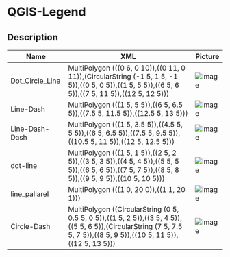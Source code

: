﻿# QGIS-Legend

## Description



| Name               |XML                          |Picture                         |
|----------------|-------------------------------|-----------------------------|
|Dot_Circle_Line|MultiPolygon (((0 6, 0 10)),((0 11, 0 11)),(CircularString (-1 5, 1 5, -1 5)),((0 5, 0 5)),((1 5, 5 5)),((6 5, 6 5)),((7 5, 11 5)),((12 5, 12 5)))|![image](https://github.com/bay20467/QGIS-Legend/assets/99419750/e442436d-07e9-4751-861a-b7194bfbb380)|
|Line-Dash|MultiPolygon (((1 5, 5 5)),((6 5, 6.5 5)),((7.5 5, 11.5 5)),((12.5 5, 13 5)))|![image](https://github.com/bay20467/QGIS-Legend/assets/99419750/663cf846-1f7c-408a-a661-d58d7cfb511d)|
|Line-Dash-Dash|MultiPolygon (((1 5, 3.5 5)),((4.5 5, 5 5)),((6 5, 6.5 5)),((7.5 5, 9.5 5)),((10.5 5, 11 5)),((12 5, 12.5 5)))|![image](https://github.com/bay20467/QGIS-Legend/assets/99419750/600219c8-31e0-466e-8338-52080040a92b)|
|dot-line|MultiPolygon (((1 5, 1 5)),((2 5, 2 5)),((3 5, 3 5)),((4 5, 4 5)),((5 5, 5 5)),((6 5, 6 5)),((7 5, 7 5)),((8 5, 8 5)),((9 5, 9 5)),((10 5, 10 5)))|![image](https://github.com/bay20467/QGIS-Legend/assets/99419750/a76de556-b179-42a1-baea-eed94d260d08)|
|line_pallarel|MultiPolygon (((1 0, 20 0)),((1 1, 20 1)))|![image](https://github.com/bay20467/QGIS-Legend/assets/99419750/0d2d6a0e-d6e1-4bd9-8f96-ebb244210615)|
|Circle-Dash|MultiPolygon ((CircularString (0 5, 0.5 5, 0 5)),((1 5, 2 5)),((3 5, 4 5)),((5 5, 6 5)),(CircularString (7 5, 7.5 5, 7 5)),((8 5, 9 5)),((10 5, 11 5)),((12 5, 13 5)))|![image](https://github.com/bay20467/QGIS-Legend/assets/99419750/d4a33365-6d52-4eef-a7ac-1b9aa844f25d)|




```  

